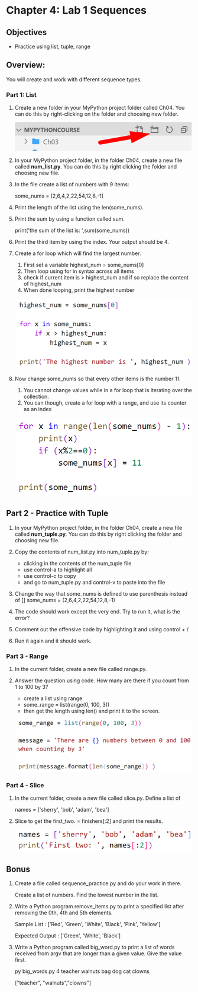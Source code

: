 # Chapter 4: Lab 1 Sequences

## Objectives

* Practice using list, tuple, range


## Overview:

You will create and work with different sequence types.


### Part 1: List

1. Create a new folder in your MyPython project folder called Ch04. You can do this by right-clicking on the folder and choosing new folder.

    ![print program](../screenshots/1-create-folder.png)


2. In your MyPython project folder, in the folder Ch04, create a new file called **num_list.py**. You can do this by right clicking the folder and choosing new file.
   
3. In the file create a list of numbers with 9 items:

    some_nums = [2,6,4,2,22,54,12,8,-1]

4. Print the length of the list using the len(some_nums).

5. Print the sum by using a function called sum.
   
    print('the sum of the list is: ',sum(some_nums))

6. Print the third item by using the index. Your output should be 4.
   
7. Create a for loop which will find the largest number. 
   1. First set a variable highest_num = some_nums[0]
   2. Then loop using for in syntax across all items
   3. check if current item is > highest_num and if so replace the content of highest_num
   4. When done looping, print the highest number

    ![highest num](../screenshots/1-highest_num.png)

8. Now change some_nums so that every other items is the number 11.
   1. You cannot change values while in a for loop that is iterating over the collection.
   2. You can though, create a for loop with a range, and use its counter as an index

    ![highest num](../screenshots/1-range-change.png)


## Part 2 - Practice with Tuple

1. In your MyPython project folder, in the folder Ch04, create a new file called **num_tuple.py**. You can do this by right clicking the folder and choosing new file.

2. Copy the contents of num_list.py into num_tuple.py by:
   * clicking in the contents of the num_tuple file
   * use control-a to highlight all
   * use control-c to copy
   * and go to num_tuple.py and control-v to paste into the file
   
3. Change the way that some_nums is defined to use parenthesis instead of [] 
    some_nums = (2,6,4,2,22,54,12,8,-1)

1. The code should work except the very end. Try to run it, what is the error?
   
2. Comment out the offensive code by highlighting it and using control + /

3. Run it again and it should work.


### Part 3 - Range

1. In the current folder, create a new file called range.py.
   
2. Answer the question using code. How many are there if you count from 1 to 100 by 3?
    * create a list using range 
    * some_range = list(range(0, 100, 3))
    * then get the length using len() and print it to the screen.

    ![highest num](../screenshots/1-range-by-3.png)

   

### Part 4 - Slice

1. In the current folder, create a new file called slice.py.
   Define a list of 

    names = ['sherry', 'bob', 'adam', 'bea']
   
2.  Slice to get the first_two.  = finishers[:2] and print the results.

    ![highest num](../screenshots/1-slice2.py.png)

## Bonus

1. Create a file called sequence_practice.py and do your work in there.
   
    Create a list of numbers. Find the lowest number in the list.
   
2. Write a Python program remove_items.py to print a specified list after removing the 0th, 4th and 5th elements. 

    Sample List : ['Red', 'Green', 'White', 'Black', 'Pink', 'Yellow']

    Expected Output : ['Green', 'White', 'Black']

3. Write a Python program called big_word.py to print a list of words received from argv that are longer than a given value. Give the value first. 

    py big_words.py 4 teacher walnuts bag dog cat clowns 

    ["teacher", "walnuts","clowns"]